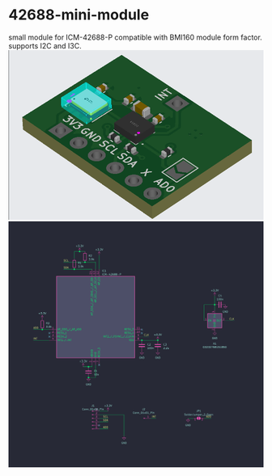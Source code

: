 # 42688-mini-module
small module for ICM-42688-P compatible with BMI160 module form factor. supports I2C and I3C.
![3dpreview](https://github.com/wb1016/42688-mini-module/blob/main/3dpreview.png?raw=true)
![schematics](https://github.com/wb1016/42688-mini-module/blob/main/schematic.jpg?raw=true)

